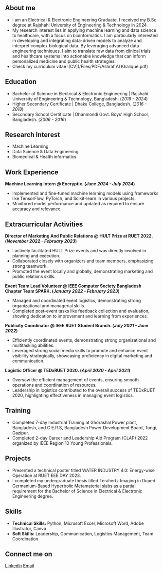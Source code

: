 ## About me
- I am an Electrical & Electronic Engineering Graduate. I received my B.Sc. degree at Rajshahi University of Engineering & Technology in 2024.
- My research interest lies in applying machine learning and data science to healthcare, with a focus on bioinformatics. I am particularly interested in developing and integrating data-driven models to analyze and interpret complex biological data. By leveraging advanced data engineering techniques, I aim to translate raw data from clinical trials and healthcare systems into actionable knowledge that can inform personalized medicine and public health strategies.
- Check my curriculum vitae
![CV](/Files/PDF/Ashraf Al Khalique.pdf)

## Education
- Bachelor of Science in Electrical & Electronic Engineering | Rajshahi University of Engineering & Technology, Bangladesh. (_2018 - 2024_)								       		
- Higher Secondary Certificate | Dhaka College, Bangladesh. (_2016 - 2018_)	 			        		
- Secondary School Certificate | Dhanmondi Govt. Boys’ High School, Bangladesh.  (_2006 - 2016_)

## Research Interest
- Machine Learning
- Data Science & Data Engineering
- Biomedical & Health informatics

## Work Experience
**Machine Learning Intern @ Encryptix. (_June 2024 - July 2024_)**
- Implemented and fine-tuned machine learning models using frameworks like TensorFlow, PyTorch, and Scikit-learn in various projects.
- Monitored model performance and updated as required to ensure accuracy and relevance.

## Extracurricular Activities
**Director of Marketing And Public Relations @ HULT Prize at RUET 2022. (_November 2022 - February 2023_)**
- I actively facilitated HULT Prize events and was directly involved in planning and execution.
- Collaborated closely with organizers and team members, emphasizing strong teamwork.
- Promoted the event locally and globally, demonstrating marketing and public relations skills.

**Event Team Lead Volunteer @ IEEE Computer Society Bangladesh Chapter Team SPARK. (_January 2022 - February 2023_)**
- Managed and coordinated event logistics, demonstrating strong organizational and managerial skills.
- Completed post-event tasks like feedback collection and evaluation, showing dedication to improvement and learning from experiences.

**Publicity Coordinator @ IEEE RUET Student Branch. (_July 2021 - June 2022_)**
- Efficiently coordinated events, demonstrating strong organizational and multitasking abilities.
- Leveraged strong social media skills to promote and enhance event visibility strategically, showcasing proficiency in digital marketing and communication.

**Logistic Officer @ TEDxRUET 2020. (_April 2020 - April 2021_)**
- Oversaw the efficient management of events, ensuring smooth operations and coordination of resources.
- Leadership in logistics contributed to the overall success of TEDxRUET 2020, highlighting effectiveness in managing event logistics.

## Training
- Completed 7-day Industrial Training at Ghorashal Power plant, Bangladesh, and C.E.R.S, Bangladesh Power Development Board, Tongi, Gazipur.
- Completed 2-day Career and Leadership Aid Program (CLAP) 2022 organized by IEEE Region 10 Young Professionals.

## Projects
- Presented a technical poster titled WATER INDUSTRY 4.0: Energy-wise Operation at RUET EEE DAY 2023.
- I completed my undergraduate thesis titled Terahertz Imaging in Doped Germanium-Based Hyperbolic Metamaterial slabs as a partial requirement for the Bachelor of Science in Electrical & Electronic Engineering degree.

## Skills
- **Technical Skills:** Python, Microsoft Excel, Microsoft Word, Adobe Illustrator, Canva
- **Soft Skills:** Leadership, Communication, Logistics Management, Team Coordination

## Connect me on
[Linkedln](https://linkedin.com/in/ashraf-al-khalique-ruet/) [Email](alkhalique.ashraf@gmail.com)
 
